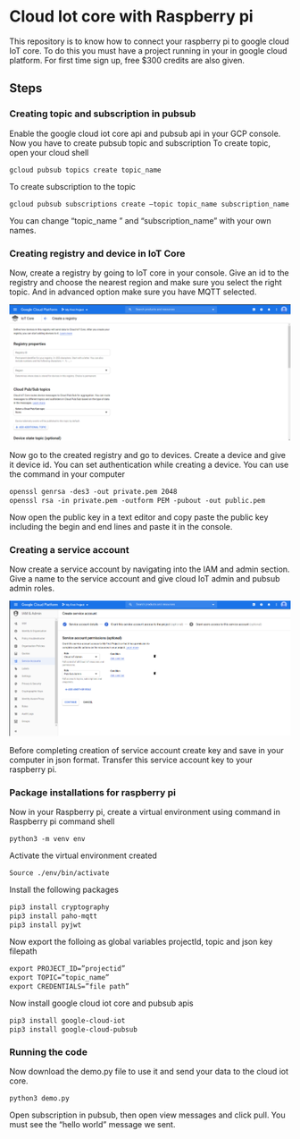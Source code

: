 # Cloud Iot core with Raspberry pi
This repository is to know how to connect your raspberry pi to google cloud IoT core. To do this you must have a project running in your in google cloud platform. For first time sign up, free $300 credits are also given.

## Steps
### Creating topic and subscription in pubsub
Enable the google cloud iot core api and pubsub api in your GCP console. Now you have to create pubsub topic and subscription
To create topic, open your cloud shell
```
gcloud pubsub topics create topic_name
```
To create subscription to the topic
```
gcloud pubsub subscriptions create –topic topic_name subscription_name
```
You can change “topic_name ” and “subscription_name” with your own names.
### Creating registry and device in IoT Core
Now, create a registry by going to IoT core in your console. Give an id to the registry and choose the nearest region and make sure you select the right topic. 
And in advanced option make sure you have MQTT selected.
<p align="center">
  <img src="registry.png">
</p>

Now go to the created registry and go to devices. Create a device and give it device id.
You can set authentication while creating a device. You can use the command in your computer
```
openssl genrsa -des3 -out private.pem 2048
openssl rsa -in private.pem -outform PEM -pubout -out public.pem
```
Now open the public key in a text editor and copy paste the public key including the begin and end lines and paste it in the console.
### Creating a service account
Now create a service account by navigating into the IAM and admin section. Give a name to the service account and give cloud IoT admin and pubsub admin roles.
<p align="center">
  <img src="service account.png">
</p>
Before completing creation of service account create key and save in your computer in json format.
Transfer this service account key to your raspberry pi.

### Package installations for raspberry pi
Now in your Raspberry pi, create a virtual environment using command in Raspberry pi command shell
```
python3 -m venv env
```
Activate the virtual environment created
```
Source ./env/bin/activate
```
Install the following packages
```
pip3 install cryptography
pip3 install paho-mqtt
pip3 install pyjwt
```

Now export the folloing as global variables projectId, topic and json key filepath
```
export PROJECT_ID=”projectid”
export TOPIC=”topic_name”
export CREDENTIALS=”file path”
```
Now install google cloud iot core and pubsub apis
```
pip3 install google-cloud-iot
pip3 install google-cloud-pubsub
```
### Running the code
Now download the demo.py file to use it and send your data to the cloud iot core.
```
python3 demo.py
```
Open subscription in pubsub, then open view messages and click pull.
You must see the “hello world” message we sent.

